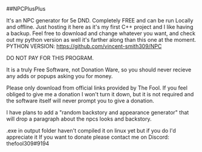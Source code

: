 ##NPCPlusPlus

It's an NPC generator for 5e DND. Completely FREE and can be run Locally and offline. Just hosting it here as it's my first C++ project and I like having a backup. Feel free to download and change whatever you want, and check out my python version as well it's farther along than this one at the moment.
PYTHON VERSION: https://github.com/vincent-smith309/NPC

DO NOT PAY FOR THIS PROGRAM.

It is a truly Free Software, not Donation Ware, so you should never recieve any adds or popups asking you for money.

Please only download from official links provided by The Fool. If you feel obliged to give me a donation I won't turn it down, but it is not required and the software itself will never prompt you to give a donation.

I have plans to add a "random backstory and appearance generator" that will drop a paragraph about the npcs looks and backstory.

.exe in output folder haven't compiled it on linux yet but if you do I'd appreciate it
If you want to donate please contact me on Discord: thefool309#9194
